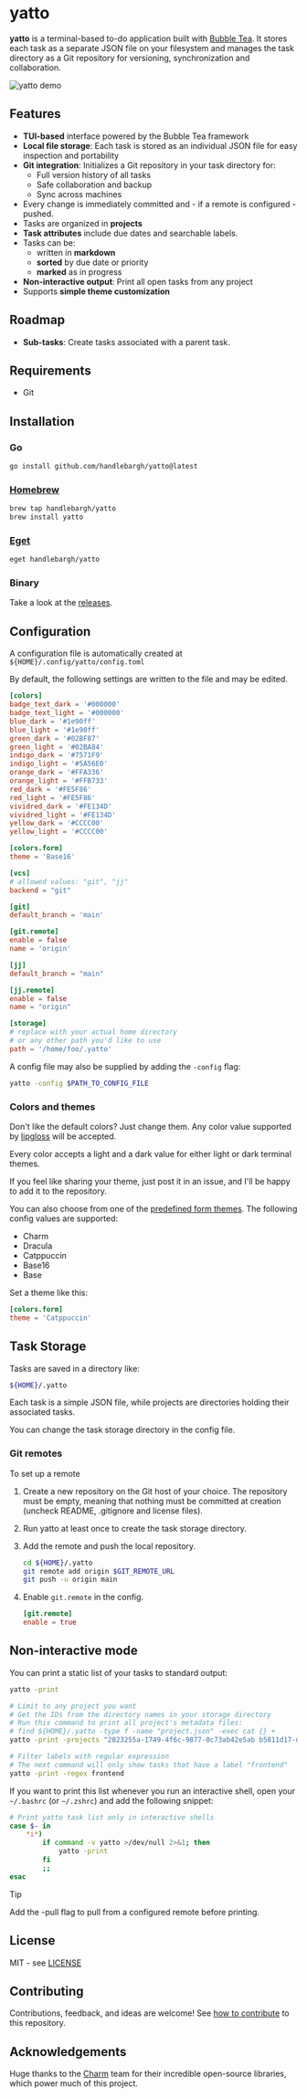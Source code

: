 # yatto

**yatto** is a terminal-based to-do application built with
[Bubble Tea](https://github.com/charmbracelet/bubbletea). It stores each task as
a separate JSON file on your filesystem and manages the
task directory as a Git repository for versioning, synchronization and collaboration.

<img alt="yatto demo" src="docs/demo.gif" />

## Features

- **TUI-based** interface powered by the Bubble Tea framework
- **Local file storage**: Each task is stored as an individual JSON file for easy inspection and portability
- **Git integration**: Initializes a Git repository in your task directory for:
  - Full version history of all tasks
  - Safe collaboration and backup
  - Sync across machines
- Every change is immediately committed and - if a remote is configured - pushed.
- Tasks are organized in **projects**
- **Task attributes** include due dates and searchable labels.
- Tasks can be:
  - written in **markdown**
  - **sorted** by due date or priority
  - **marked** as in progress
- **Non-interactive output**: Print all open tasks from any project
- Supports **simple theme customization**

## Roadmap

- **Sub-tasks**: Create tasks associated with a parent task.

## Requirements

- Git

## Installation

### Go

```bash
go install github.com/handlebargh/yatto@latest
```

### [Homebrew](https://brew.sh/)

```bash
brew tap handlebargh/yatto
brew install yatto
```

### [Eget](https://github.com/zyedidia/eget)

```bash
eget handlebargh/yatto
```

### Binary

Take a look at the [releases](https://github.com/handlebargh/yatto/releases/latest).

## Configuration

A configuration file is automatically created at `${HOME}/.config/yatto/config.toml`

By default, the following settings are written to the file and may be edited.

```toml
[colors]
badge_text_dark = '#000000'
badge_text_light = '#000000'
blue_dark = '#1e90ff'
blue_light = '#1e90ff'
green_dark = '#02BF87'
green_light = '#02BA84'
indigo_dark = '#7571F9'
indigo_light = '#5A56E0'
orange_dark = '#FFA336'
orange_light = '#FFB733'
red_dark = '#FE5F86'
red_light = '#FE5F86'
vividred_dark = '#FE134D'
vividred_light = '#FE134D'
yellow_dark = '#CCCC00'
yellow_light = '#CCCC00'

[colors.form]
theme = 'Base16'

[vcs]
# allowed values: "git", "jj"
backend = "git"

[git]
default_branch = 'main'

[git.remote]
enable = false
name = 'origin'

[jj]
default_branch = "main"

[jj.remote]
enable = false
name = "origin"

[storage]
# replace with your actual home directory
# or any other path you'd like to use
path = '/home/foo/.yatto'
```

A config file may also be supplied by adding the `-config` flag:

```bash
yatto -config $PATH_TO_CONFIG_FILE
```

### Colors and themes

Don't like the default colors? Just change them.
Any color value supported by [lipgloss](https://github.com/charmbracelet/lipgloss?tab=readme-ov-file#colors) will be accepted.

Every color accepts a light and a dark value for either light or dark terminal themes.

If you feel like sharing your theme, just post it in an issue,
and I'll be happy to add it to the repository.

You can also choose from one of the [predefined form themes](https://github.com/charmbracelet/huh?tab=readme-ov-file#themes). The following config values are supported:

- Charm
- Dracula
- Catppuccin
- Base16
- Base

Set a theme like this:

```toml
[colors.form]
theme = 'Catppuccin'

```

## Task Storage

Tasks are saved in a directory like:

```bash
${HOME}/.yatto
```

Each task is a simple JSON file, while projects are directories holding their associated tasks.

You can change the task storage directory in the config file.

### Git remotes

To set up a remote

1. Create a new repository on the Git host of your choice. The repository must be empty, meaning that nothing must be committed at creation (uncheck README, .gitignore and license files).

2. Run yatto at least once to create the task storage directory.

3. Add the remote and push the local repository.

    ```bash
    cd ${HOME}/.yatto
    git remote add origin $GIT_REMOTE_URL
    git push -u origin main
    ```

4. Enable `git.remote` in the config.

    ```toml
    [git.remote]
    enable = true
    ```

## Non-interactive mode

You can print a static list of your tasks to standard output:

```bash
yatto -print

# Limit to any project you want
# Get the IDs from the directory names in your storage directory
# Run this command to print all project's metadata files:
# find ${HOME}/.yatto -type f -name "project.json" -exec cat {} +
yatto -print -projects "2023255a-1749-4f6c-9877-0c73ab42e5ab b5811d17-dbc7-4556-886b-92047a27e0f6"

# Filter labels with regular expression
# The next command will only show tasks that have a label "frontend"
yatto -print -regex frontend
```

If you want to print this list whenever you run an interactive shell,
open your `~/.bashrc` (or `~/.zshrc`) and add the following snippet:

```bash
# Print yatto task list only in interactive shells
case $- in
    *i*)
        if command -v yatto >/dev/null 2>&1; then
            yatto -print
        fi
        ;;
esac
```

> [!TIP]
> Add the -pull flag to pull from a configured remote before printing.

## License

MIT - see [LICENSE](LICENSE)

## Contributing

Contributions, feedback, and ideas are welcome! See [how to contribute](CONTRIBUTING.md) to this repository.

## Acknowledgements

Huge thanks to the [Charm](https://charm.land/) team for their incredible open-source libraries,
which power much of this project.
